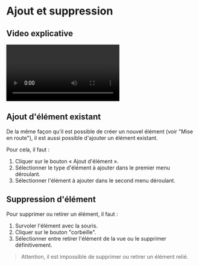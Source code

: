 ﻿# Ajout et suppression

## Video explicative

![type:video](./videos/ajout_suppression.mp4)

## Ajout d'élément existant

De la même façon qu'il est possible de créer un nouvel élément (voir "Mise en route"), il est aussi possible
d'ajouter un élément existant.

Pour cela, il faut :

1. Cliquer sur le bouton « Ajout d'élément ».
2. Sélectionner le type d'élément à ajouter dans le premier menu déroulant.
3. Sélectionner l'élément à ajouter dans le second menu déroulant.

## Suppression d'élément

Pour supprimer ou retirer un élément, il faut :

1. Survoler l'élément avec la souris.
2. Cliquer sur le bouton "corbeille".
3. Sélectionner entre retirer l'élément de la vue ou le supprimer définitivement.

> Attention, il est impossible de supprimer ou retirer un élément relié.